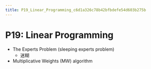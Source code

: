 ```yaml
---
title: P19_Linear_Programming_c6d1a326c78b42bfbdefe54d603b275b
---
```


# P19: Linear Programming

- The Experts Problem (sleeping experts problem)
    - 迷糊
- Multiplicative Weights (MW) algorithm